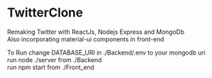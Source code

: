 # TwitterClone
Remaking Twitter with ReactJs, Nodejs Express and MongoDb   
Also incorporating material-ui components in front-end  


To Run 
change DATABASE_URI in ./Backend/.env to your mongodb uri  
run node ./server from ./Backend  
run npm start from ./Front_end  

